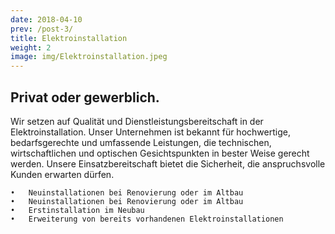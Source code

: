 ```yaml
---
date: 2018-04-10
prev: /post-3/
title: Elektroinstallation
weight: 2
image: img/Elektroinstallation.jpeg
---
```



## Privat oder gewerblich.


Wir setzen auf Qualität und Dienstleistungsbereitschaft in der Elektroinstallation.
Unser Unternehmen ist bekannt für hochwertige, bedarfsgerechte und umfassende Leistungen,
die technischen, wirtschaftlichen und optischen Gesichtspunkten in bester Weise gerecht werden.
Unsere Einsatzbereitschaft bietet die Sicherheit, die anspruchsvolle Kunden erwarten dürfen.<!--more-->
```
•	Neuinstallationen bei Renovierung oder im Altbau
•	Neuinstallationen bei Renovierung oder im Altbau
•	Erstinstallation im Neubau
•	Erweiterung von bereits vorhandenen Elektroinstallationen
```
